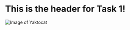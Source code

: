 # This is the header for Task 1!


![Image of Yaktocat](https://octodex.github.com/images/yaktocat.png)
